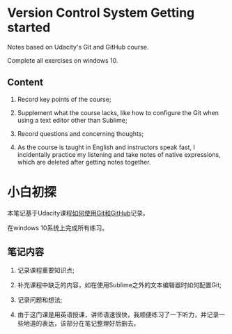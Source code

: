 # Version Control System Getting started

Notes based on Udacity's Git and GitHub course.

Complete all exercises on windows 10.

## Content

1. Record key points of the course;

2. Supplement what the course lacks, like how to configure the Git when using a text editor other than Sublime;

3. Record questions and concerning thoughts;

4. As the course is taught in English and instructors speak fast, I incidentally practice my listening and take notes of native expressions, which are deleted after getting notes together.


# 小白初探

本笔记基于Udacity课程[如何使用Git和GitHub](https://www.udacity.com/course/how-to-use-git-and-github--ud775)记录。

在windows 10系统上完成所有练习。

## 笔记内容

1. 记录课程重要知识点;

2. 补充课程中缺乏的内容，如在使用Sublime之外的文本编辑器时如何配置Git;

3. 记录问题和想法;

4. 由于这门课是用英语授课，讲师语速很快，我顺便练习了一下听力，并记录一些地道的表达，该部分在笔记整理好后删去。
